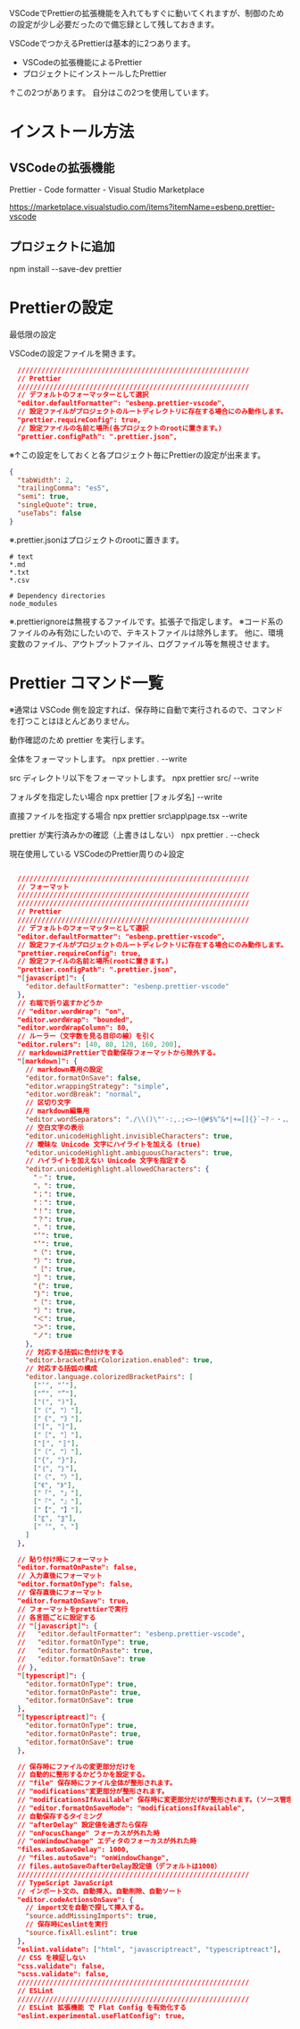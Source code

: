 <!--
title:   VSCodeで動かす Prettier 備忘録
tags:    VSCode,prettier
id:      26ba5ac12b476bc97751
private: false
-->
VSCodeでPrettierの拡張機能を入れてもすぐに動いてくれますが、制御のための設定が少し必要だったので備忘録として残しておきます。

VSCodeでつかえるPrettierは基本的に2つあります。

* VSCodeの拡張機能によるPrettier
* プロジェクトにインストールしたPrettier

↑この2つがあります。
自分はこの2つを使用しています。

# インストール方法

## VSCodeの拡張機能

Prettier - Code formatter - Visual Studio Marketplace

https://marketplace.visualstudio.com/items?itemName=esbenp.prettier-vscode



## プロジェクトに追加

npm install --save-dev prettier



# Prettierの設定

最低限の設定

VSCodeの設定ファイルを開きます。

```jsonc:settings.json
  //////////////////////////////////////////////////////////
  // Prettier
  //////////////////////////////////////////////////////////
  // デフォルトのフォーマッターとして選択
  "editor.defaultFormatter": "esbenp.prettier-vscode",
  // 設定ファイルがプロジェクトのルートディレクトリに存在する場合にのみ動作します。
  "prettier.requireConfig": true,
  // 設定ファイルの名前と場所(各プロジェクトのrootに置きます。)
  "prettier.configPath": ".prettier.json",

```

※↑この設定をしておくと各プロジェクト毎にPrettierの設定が出来ます。

```.prettier.json
{
  "tabWidth": 2,
  "trailingComma": "es5",
  "semi": true,
  "singleQuote": true,
  "useTabs": false
}

```

※.prettier.jsonはプロジェクトのrootに置きます。



```.prettierignore
# text
*.md
*.txt
*.csv

# Dependency directories
node_modules

```
※.prettierignoreは無視するファイルです。拡張子で指定します。
※コード系のファイルのみ有効にしたいので、テキストファイルは除外します。
他に、環境変数のファイル、アウトプットファイル、ログファイル等を無視させます。



# Prettier コマンド一覧

※通常は VSCode 側を設定すれば、保存時に自動で実行されるので、コマンドを打つことはほとんどありません。

動作確認のため prettier を実行します。

全体をフォーマットします。
npx prettier . --write

src ディレクトリ以下をフォーマットします。
npx prettier src/ --write

フォルダを指定したい場合
npx prettier [フォルダ名] --write

直接ファイルを指定する場合
npx prettier src\app\page.tsx --write

prettier が実行済みかの確認（上書きはしない）
npx prettier . --check


現在使用している VSCodeのPrettier周りの↓設定

```jsonc:settings.json

  //////////////////////////////////////////////////////////
  // フォーマット
  //////////////////////////////////////////////////////////
  //////////////////////////////////////////////////////////
  // Prettier
  //////////////////////////////////////////////////////////
  // デフォルトのフォーマッターとして選択
  "editor.defaultFormatter": "esbenp.prettier-vscode",
  // 設定ファイルがプロジェクトのルートディレクトリに存在する場合にのみ動作します。
  "prettier.requireConfig": true,
  // 設定ファイルの名前と場所(rootに置きます。)
  "prettier.configPath": ".prettier.json",
  "[javascript]": {
    "editor.defaultFormatter": "esbenp.prettier-vscode"
  },
  // 右端で折り返すかどうか
  // "editor.wordWrap": "on",
  "editor.wordWrap": "bounded",
  "editor.wordWrapColumn": 80,
  // ルーラー（文字数を見る目印の線）を引く
  "editor.rulers": [40, 80, 120, 160, 200],
  // markdownはPrettierで自動保存フォーマットから除外する。
  "[markdown]": {
    // markdown専用の設定
    "editor.formatOnSave": false,
    "editor.wrappingStrategy": "simple",
    "editor.wordBreak": "normal",
    // 区切り文字
    // markdown編集用
    "editor.wordSeparators": "./\\()\"'-:,.;<>~!@#$%^&*|+=[]{}`~?゠・，、；：！？．。‘’“”（）｟｠［］〚〛〔〕｛｝〈〉《》「」『』【】〖〗〝〟がを",
    // 空白文字の表示
    "editor.unicodeHighlight.invisibleCharacters": true,
    // 曖昧な Unicode 文字にハイライトを加える (true)
    "editor.unicodeHighlight.ambiguousCharacters": true,
    // ハイライトを加えない Unicode 文字を指定する
    "editor.unicodeHighlight.allowedCharacters": {
      "゠": true,
      "，": true,
      "；": true,
      "：": true,
      "！": true,
      "？": true,
      "．": true,
      "‘": true,
      "’": true,
      "（": true,
      "）": true,
      "［": true,
      "］": true,
      "｛": true,
      "｝": true,
      "〔": true,
      "〕": true,
      "＜": true,
      "＞": true,
      "ノ": true
    },
    // 対応する括弧に色付けをする
    "editor.bracketPairColorization.enabled": true,
    // 対応する括弧の構成
    "editor.language.colorizedBracketPairs": [
      ["‘", "’"],
      ["“", "”"],
      ["(", ")"],
      ["（", "）"],
      ["｟", "｠"],
      ["[", "]"],
      ["［", "］"],
      ["〚", "〛"],
      ["〔", "〕"],
      ["{", "}"],
      ["｛", "｝"],
      ["〈", "〉"],
      ["《", "》"],
      ["「", "」"],
      ["『", "』"],
      ["【", "】"],
      ["〖", "〗"],
      ["〝", "〟"]
    ]
  },

  // 貼り付け時にフォーマット
  "editor.formatOnPaste": false,
  // 入力直後にフォーマット
  "editor.formatOnType": false,
  // 保存直後にフォーマット
  "editor.formatOnSave": true,
  // フォーマットをprettierで実行
  // 各言語ごとに設定する
  // "[javascript]": {
  //   "editor.defaultFormatter": "esbenp.prettier-vscode",
  //   "editor.formatOnType": true,
  //   "editor.formatOnPaste": true,
  //   "editor.formatOnSave": true
  // },
  "[typescript]": {
    "editor.formatOnType": true,
    "editor.formatOnPaste": true,
    "editor.formatOnSave": true
  },
  "[typescriptreact]": {
    "editor.formatOnType": true,
    "editor.formatOnPaste": true,
    "editor.formatOnSave": true
  },

  // 保存時にファイルの変更部分だけを
  // 自動的に整形するかどうかを設定する。
  // "file" 保存時にファイル全体が整形されます。
  // "modifications"変更部分が整形されます。
  // "modificationsIfAvailable" 保存時に変更部分だけが整形されます。(ソース管理が必要)
  // "editor.formatOnSaveMode": "modificationsIfAvailable",
  // 自動保存するタイミング
  // "afterDelay" 設定値を過ぎたら保存
  // "onFocusChange" フォーカスが外れた時
  // "onWindowChange" エディタのフォーカスが外れた時
  "files.autoSaveDelay": 1000,
  // "files.autoSave": "onWindowChange",
  // files.autoSaveのafterDelay設定値（デフォルトは1000）
  //////////////////////////////////////////////////////////
  // TypeScript JavaScript
  // インポート文の、自動挿入、自動削除、自動ソート
  "editor.codeActionsOnSave": {
    // import文を自動で探して挿入する。
    "source.addMissingImports": true,
    // 保存時にeslintを実行
    "source.fixAll.eslint": true
  },
  "eslint.validate": ["html", "javascriptreact", "typescriptreact"],
  // CSS を検証しない
  "css.validate": false,
  "scss.validate": false,
  //////////////////////////////////////////////////////////
  // ESLint
  //////////////////////////////////////////////////////////
  // ESLint 拡張機能 で Flat Config を有効化する
  "eslint.experimental.useFlatConfig": true,

```
